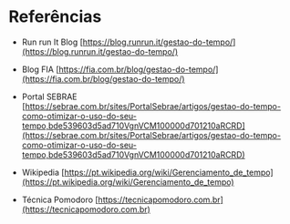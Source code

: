 # Referências

- Run run It Blog [https://blog.runrun.it/gestao-do-tempo/](https://blog.runrun.it/gestao-do-tempo/)

- Blog FIA [https://fia.com.br/blog/gestao-do-tempo/](https://fia.com.br/blog/gestao-do-tempo/)
 
- Portal SEBRAE [https://sebrae.com.br/sites/PortalSebrae/artigos/gestao-do-tempo-como-otimizar-o-uso-do-seu-tempo,bde539603d5ad710VgnVCM100000d701210aRCRD](https://sebrae.com.br/sites/PortalSebrae/artigos/gestao-do-tempo-como-otimizar-o-uso-do-seu-tempo,bde539603d5ad710VgnVCM100000d701210aRCRD)

- Wikipedia [https://pt.wikipedia.org/wiki/Gerenciamento_de_tempo](https://pt.wikipedia.org/wiki/Gerenciamento_de_tempo)

- Técnica Pomodoro [https://tecnicapomodoro.com.br](https://tecnicapomodoro.com.br)
